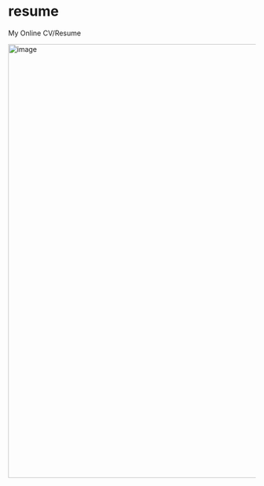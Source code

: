# resume
My Online CV/Resume

<img width="884" alt="image" src="https://user-images.githubusercontent.com/2677573/199247580-c408fc7b-6b45-43f8-9879-6cf7c2210e28.png">
